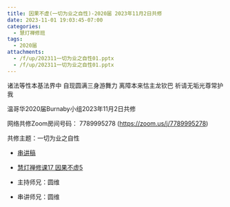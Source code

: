```yaml
---
title: 因果不虚(一切为业之自性)-2020届 2023年11月2日共修
date: 2023-11-01 19:03:45-07:00
categories:
  - 慧灯禅修班
tags:
  - 2020届
attachments:
  - /f/up/202311一切为业之自性01.pptx
  - /f/up/202311一切为业之自性01.pptx
---
```

诸法等性本基法界中 自现圆满三身游舞力
离障本来怙主龙钦巴 祈请无垢光尊常护我

温哥华2020届Burnaby小组2023年11月2日共修

网络共修Zoom房间号码： 7789995278 (<https://zoom.us/j/7789995278>)

共修主题：一切为业之自性
* [串讲稿](/f/up/202311一切为业之自性01.pptx)
* [慧灯禅修课17 因果不虚5](https://fohuifayu.com/index.php/huideng-jiangtang/rensheng-zhihui/2016-07-21-09-15-04/2017-01-20-04-20-16/2357-l17074)



* 主持师兄：圆维
* 串讲师兄：圆维